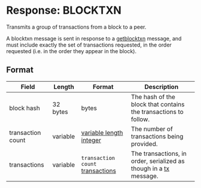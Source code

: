 # Response: BLOCKTXN

Transmits a group of transactions from a block to a peer.

A blocktxn message is sent in response to a [getblocktxn](/protocol/network/messages/getblocktxn) message, and must include exactly the set of transactions requested, in the order requested (i.e. in the order they appear in the block).

## Format

| Field | Length | Format | Description |
|--|--|--|--|
| block hash | 32 bytes | bytes | The hash of the block that contains the transactions to follow. |
| transaction count | variable | [variable length integer](/protocol/formats/variable-length-integer) | The number of transactions being provided. |
| transactions | variable | `transaction count` [transactions](/protocol/blockchain/transaction) | The transactions, in order, serialized as though in a [tx](/protocol/network/messages/tx) message. |
